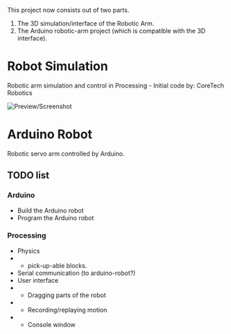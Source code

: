 This project now consists out of two parts.
1. The 3D simulation/interface of the Robotic Arm.
2. The Arduino robotic-arm project (which is compatible with the 3D interface).

# Robot Simulation
Robotic arm simulation and control in Processing - Initial code by: CoreTech Robotics

![Preview/Screenshot](https://github.com/Paul-Ver/RoboticsSimulation/blob/master/screenshot.png)

# Arduino Robot
Robotic servo arm controlled by Arduino.




## TODO list

### Arduino
- Build the Arduino robot
- Program the Arduino robot

### Processing
- Physics
- - pick-up-able blocks.
- Serial communication (to arduino-robot?)
- User interface
- - Dragging parts of the robot
- - Recording/replaying motion
- - Console window
